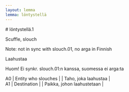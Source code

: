 ```yaml
---
layout: lemma
lemma: löntystellä
---
```


<div class="sense">
# <span class="sensename">löntystellä.1</span>

<span class="description">Scuffle, slouch</span>

Note: not in sync with slouch.01, no arga in Finnish

<span class="description">Laahustaa</span>

Huom! Ei synkr. slouch.01:n kanssa, suomessa ei arga:ta

A0 | Entity who slouches |   | Taho, joka laahustaa |  
A1 | Destination |   | Paikka, johon laahustetaan |  

</div>

